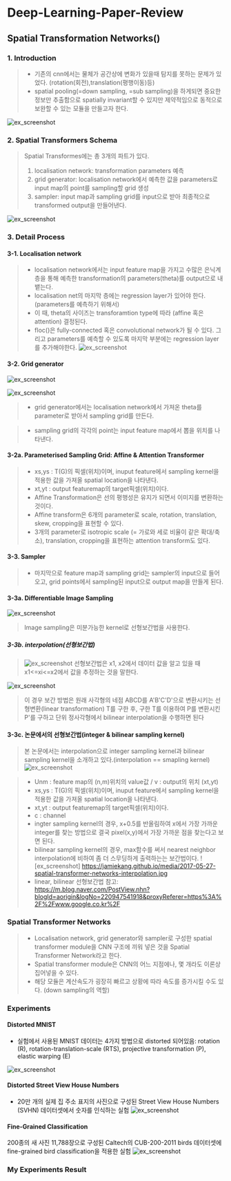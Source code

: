# Deep-Learning-Paper-Review
## Spatial Transformation Networks()

### 1. Introduction
> * 기존의 cnn에서는 물체가 공간상에 변화가 있을때 탐지를 못하는 문제가 있었다. (rotation(회전),translation(평행이동)등)
> * spatial pooling(=down sampling, =sub sampling)을 하게되면 중요한 정보만 추출함으로 spatially invariant할 수 있지만 제약적임으로 동적으로 보완할 수 있는 모듈을 만들고자 한다.

![ex_screenshot](https://jamiekang.github.io/media/2017-05-27-spatial-transformer-networks-ex1.png)


### 2. Spatial Transformers Schema

> Spatial Transformes에는 총 3개의 파트가 있다.
> 1. localisation network: transformation parameters 예측
> 2. grid generator: localisation network에서 예측한 값을 parameters로 input map의 point를 sampling할 grid 생성
> 3. sampler: input map과 sampling grid를 input으로 받아 최종적으로 transformed output을 만들어낸다.

![ex_screenshot](https://jamiekang.github.io/media/2017-05-27-spatial-transformer-networks-fig2.png)




### 3. Detail Process

#### 3-1. Localisation network
> * localisation network에서는 input feature map을 가지고 수많은 은닉계층을 통해 예측한 transformation의 parameters(theta)를 output으로 내뱉는다.
> * localisation net의 마지막 층에는 regression layer가 있어야 한다. (parameters를 예측하기 위해서)
> * 이 때, theta의 사이즈는 transforamtion type에 따라 (affine 혹은 attention) 결정된다.
> * floc()은 fully-connected 혹은 convolutional network가 될 수 있다. 그리고 parameters를 예측할 수 있도록 마지막 부분에는 regression layer를 추가해야한다.
![ex_screenshot](http://acm.ee.ccu.edu.tw:2017/Image%20of%20Paper/Figure%202.jpg)


#### 3-2. Grid generator
![ex_screenshot](https://camo.githubusercontent.com/bb81d6267f2123d59979453526d958a58899bb4f/687474703a2f2f692e696d6775722e636f6d2f4578474456756c2e706e67)

![ex_screenshot](https://tang.su/images/paper-notes/Spatial-Transformer-Networks/pic1.png)
> * grid generator에서는 localisation network에서 가져온 theta를 parameter로 받아서 sampling grid를 만든다. 

> * sampling grid의 각각의 point는 input feature map에서 뽑을 위치를 나타낸다. 


#### 3-2a. Parameterised Sampling Grid: Affine & Attention Transformer

> * xs,ys : T(G)의 픽셀(위치)이며, inuput feature에서 sampling kernel을 적용한 값을 가져올 spatial location을 나타낸다.
> * xt,yt : output featuremap의 target픽셀(위치)이다.
> * Affine Transformation은 선의 평행성은 유지가 되면서 이미지를 변환하는 것이다.
> * Affine transform은 6개의 parameter로 scale, rotation, translation, skew, cropping을 표현할 수 있다.
> * 3개의 parameter로 isotropic scale (= 가로와 세로 비율이 같은 확대/축소), translation, cropping을 표현하는 attention transform도 있다.

#### 3-3. Sampler 
> * 마지막으로 feature map과 sampling grid는 sampler의 input으로 들어오고, grid points에서 sampling된 input으로 output map을 만들게 된다.

#### 3-3a. Differentiable Image Sampling
![ex_screenshot](http://northstar-www.dartmouth.edu/doc/idl/html_6.2/images/Interpolation_Methods-13.jpg)
> Image sampling은 미분가능한 kernel로 선형보간법을 사용한다.

##### 3-3b. interpolation(선형보간법)
>![ex_screenshot](https://t1.daumcdn.net/cfile/tistory/2378C54C52D3842030)
> 선형보간법은 x1, x2에서 데이터 값을 알고 있을 때 x1<=xi<=x2에서 값을 추정하는 것을 말한다.

![ex_screenshot](https://t1.daumcdn.net/cfile/tistory/2222AF3552D3BFDB2A)

> 이 경우 보간 방법은 원래 사각형의 네점 ABCD를 A'B'C'D'으로 변환시키는 선형변환(linear transformation) T를 구한 후, 구한 T를 이용하여 P를 변환시킨 P'를 구하고 단위 정사각형에서 bilinear interpolation을 수행하면 된다

#### 3-3c. 논문에서의 선형보간법(integer & bilinear sampling kernel)
> 본 논문에서는 interpolation으로 integer sampling kernel과 bilinear sampling kernel을 소개하고 있다.(interpolation == smapling kernel)
![ex_screenshot](https://github.com/growingfuture/Deep-Learning-Paper-Review/blob/master/formula.PNG?raw=true)


> * Unm : feature map의 (n,m)위치의 value값 / v : output의 위치 (xt,yt)
> * xs,ys : T(G)의 픽셀(위치)이며, inuput feature에서 sampling kernel을 적용한 값을 가져올 spatial location을 나타낸다.
> * xt,yt : output featuremap의 target픽셀(위치)이다.
> * c : channel
> * ingter sampling kernel의 경우, x+0.5를 반올림하여 x에서 가장 가까운 integer를 찾는 방법으로 결국 pixel(x,y)에서 가장 가까운 점을 찾는다고 보면 된다.
> * bilinear sampling kernel의 경우, max함수를 써서 nearest neighbor interpolation에 비하여 좀 더 스무딩하게 출력하는는 보간법이다.
>![ex_screenshot] https://jamiekang.github.io/media/2017-05-27-spatial-transformer-networks-interpolation.jpg
> * linear, bilinear 선형보간법 참고: https://m.blog.naver.com/PostView.nhn?blogId=aorigin&logNo=220947541918&proxyReferer=https%3A%2F%2Fwww.google.co.kr%2F


### Spatial Transformer Networks
> * Localisation network, grid generator와 sampler로 구성한 spatial transformer module을 CNN 구조에 끼워 넣은 것을 Spatial Transformer Network라고 한다.
> * Spatial transformer module은 CNN의 어느 지점에나, 몇 개라도 이론상 집어넣을 수 있다. 
> * 해당 모듈은 계산속도가 굉장히 빠르고 상황에 따라 속도를 증가시킬 수도 있다. (down sampling의 역할)




### Experiments
>
#### Distorted MNIST
* 실험에서 사용된 MNIST 데이터는 4가지 방법으로 distorted 되어있음: rotation (R), rotation-translation-scale (RTS), projective transformation (P), elastic warping (E)

![ex_screenshot](https://jamiekang.github.io/media/2017-05-27-spatial-transformer-networks-table1.png)

#### Distorted Street View House Numbers
* 20만 개의 실제 집 주소 표지의 사진으로 구성된 Street View House Numbers (SVHN) 데이터셋에서 숫자를 인식하는 실험
![ex_screenshot](https://jamiekang.github.io/media/2017-05-27-spatial-transformer-networks-table2.png)


#### Fine-Grained Classification
200종의 새 사진 11,788장으로 구성된 Caltech의 CUB-200-2011 birds 데이터셋에 fine-grained bird classification을 적용한 실험
![ex_screenshot](https://jamiekang.github.io/media/2017-05-27-spatial-transformer-networks-table3.png)


### My Experiments Result
